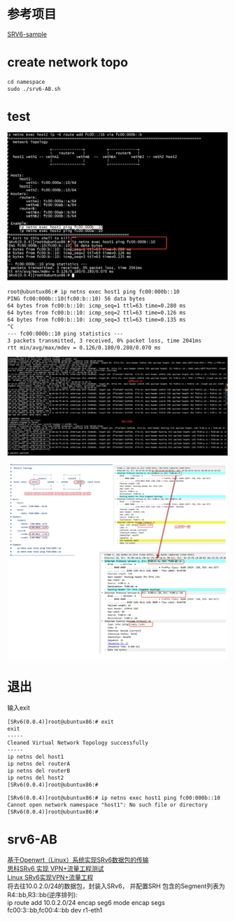 
# 参考项目
[SRV6-sample](https://github.com/torukita/SRV6-sample/tree/4a42aa15b7ccd030ddc908c0b6cf396d66f61a9c)

# create network topo
```
cd namespace
sudo ./srv6-AB.sh
```

# test
![images](test2.png)

```
root@ubuntux86:# ip netns exec host1 ping fc00:000b::10
PING fc00:000b::10(fc00:b::10) 56 data bytes
64 bytes from fc00:b::10: icmp_seq=1 ttl=63 time=0.280 ms
64 bytes from fc00:b::10: icmp_seq=2 ttl=63 time=0.126 ms
64 bytes from fc00:b::10: icmp_seq=3 ttl=63 time=0.135 ms
^C
--- fc00:000b::10 ping statistics ---
3 packets transmitted, 3 received, 0% packet loss, time 2041ms
rtt min/avg/max/mdev = 0.126/0.180/0.280/0.070 ms
```

![images](test3.png)  

![images](test4.png)


# 退出


输入exit   
```
[SRv6(0.0.4)]root@ubuntux86:# exit
exit
-----
Cleaned Virtual Network Topology successfully
-----
ip netns del host1
ip netns del routerA
ip netns del routerB
ip netns del host2
[SRv6(0.0.4)]root@ubuntux86:# 
```

```
[SRv6(0.0.4)]root@ubuntux86:# ip netns exec host1 ping fc00:000b::10
Cannot open network namespace "host1": No such file or directory
[SRv6(0.0.4)]root@ubuntux86:# 
```

# srv6-AB
[基于Openwrt（Linux）系统实现SRv6数据包的传输](https://blog.csdn.net/weixin_46466722/article/details/119580276)   
[思科SRv6 实现 VPN+流量工程测试](https://www.ctyun.cn/developer/article/561546223239237)   
[Linux SRv6实现VPN+流量工程](https://github.com/nokia-t1zhou/segment-routing-step-by-step/blob/337fdcdaf00ee57e6f9a4cdfa7cad34f20b0b7d9/SRv6%20VPN/VPN.md)     
将去往10.0.2.0/24的数据包，封装入SRv6， 并配置SRH 包含的Segment列表为R4::bb,R3::bb(逆序排列):   
ip route add 10.0.2.0/24 encap seg6 mode encap segs fc00:3::bb,fc00:4::bb dev r1-eth1  
 
